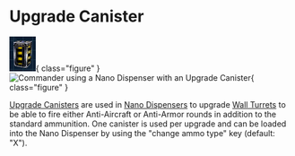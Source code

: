# Upgrade Canister

![](../images/UpgradeCanister.png){ class="figure" }
![ Commander
using a [Nano Dispenser](../weapons/Nano_Dispenser.md) with an Upgrade
Canister](../images/UpgradeCanisterNano.jpg){ class="figure" }

[Upgrade Canisters](Upgrade_Canister.md) are used in
[Nano Dispensers](../weapons/Nano_Dispenser.md) to upgrade
[Wall Turrets](Phalanx.md) to be able to fire either Anti-Aircraft or Anti-Armor
rounds in addition to the standard ammunition. One canister is used per upgrade
and can be loaded into the Nano Dispenser by using the "change ammo type" key
(default: "X").
